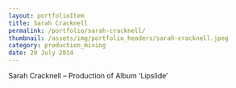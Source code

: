 ```yaml
---
layout: portfolioItem
title: Sarah Cracknell
permalink: /portfolio/sarah-cracknell/
thumbnail: /assets/img/portfolio_headers/sarah-cracknell.jpeg
category: production_mixing
date: 20 July 2014
---
```


Sarah Cracknell – Production of Album ‘Lipslide’